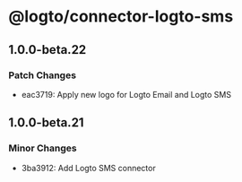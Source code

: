 # @logto/connector-logto-sms

## 1.0.0-beta.22

### Patch Changes

- eac3719: Apply new logo for Logto Email and Logto SMS

## 1.0.0-beta.21

### Minor Changes

- 3ba3912: Add Logto SMS connector

